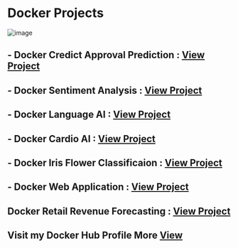 # Docker Projects

![image](https://github.com/praveendecode/Docker_ML_NLP_Projects/assets/95226524/2754b66d-11b7-4b55-9e5c-33ef37d72a10)


## - Docker Credict Approval Prediction : [View Project](https://github.com/praveendecode/docker-credit-card-prediction)
 
## - Docker Sentiment Analysis          : [View Project](https://github.com/praveendecode/docker-sentiment-ai)
 
## - Docker Language AI                 : [View Project](https://github.com/praveendecode/Docker-languge-ai)
 
## - Docker Cardio AI                   : [View Project](https://github.com/praveendecode/docker-ml-cardio-ai)
 
## - Docker Iris Flower Classificaion   : [View Project](https://github.com/praveendecode/docker-iris-ml-app)
 
## - Docker Web Application             : [View Project](https://github.com/praveendecode/Docker_webapplication)

## Docker Retail Revenue Forecasting    : [View Project](https://github.com/praveendecode/Docker-rfs)

## Visit my Docker Hub Profile More [View](https://hub.docker.com/u/praveendecode) 
